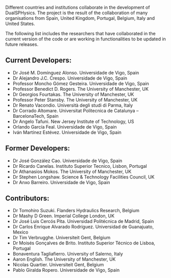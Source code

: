 Different countries and institutions collaborate in the development of DualSPHysics. The project is the result of the collaboration of many organisations from Spain, United Kingdom, Portugal, Belgium, Italy and United States.

The following list includes the researchers that have collaborated in the current version
of the code or are working in functionalities to be updated in future releases.

## Current Developers:
* Dr José M. Domínguez Alonso. Universidade de Vigo, Spain
* Dr Alejandro J.C. Crespo. Universidade de Vigo, Spain
* Professor Moncho Gómez Gesteira. Universidade de Vigo, Spain
* Professor Benedict D. Rogers. The University of Manchester, UK
* Dr Georgios Fourtakas. The University of Manchester, UK
* Professor Peter Stansby. The University of Manchester, UK
* Dr Renato Vacondio. Università degli studi di Parma, Italy
* Dr Corrado Altomare. Universitat Politecnica de Catalunya – BarcelonaTech, Spain
* Dr Angelo Tafuni. New Jersey Institute of Technology, US
* Orlando García Feal. Universidade de Vigo, Spain
* Iván Martínez Estévez. Universidade de Vigo, Spain

## Former Developers:
* Dr José González Cao. Universidade de Vigo, Spain
* Dr Ricardo Canelas. Instituto Superior Tecnico, Lisbon, Portugal
* Dr Athanasios Mokos. The University of Manchester, UK
* Dr Stephen Longshaw. Science & Technology Facilities Council, UK
* Dr Anxo Barreiro. Universidade de Vigo, Spain

## Contributors:
* Dr Tomohiro Suzuki. Flanders Hydraulics Research, Belgium
* Dr Mashy D Green. Imperial College London, UK
* Dr José Luis Cercós Pita. Universidad Politécnica de Madrid, Spain
* Dr Carlos Enrique Alvarado Rodríguez. Universidad de Guanajuato, Mexico
* Dr Tim Verbrugghe. Universiteit Gent, Belgium
* Dr Moisés Gonçalves de Brito. Instituto Superior Técnico de Lisboa, Portugal
* Bonaventura Tagliafierro. University of Salerno, Italy
* Aaron English. The University of Manchester, UK
* Nicolas Quartier. Universiteit Gent, Belgium
* Pablo Giralda Ropero. Universidade de Vigo, Spain
